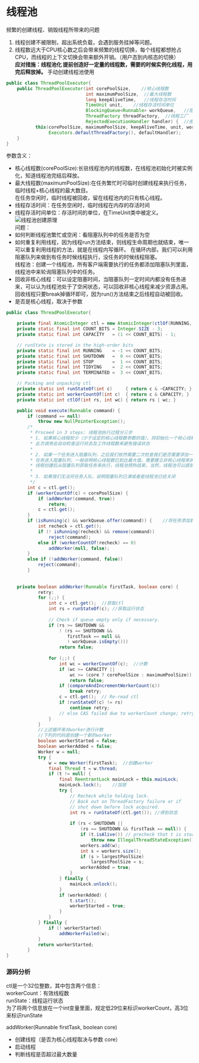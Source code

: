 # 线程池  
频繁的创建线程、销毁线程所带来的问题  
1. 线程创建不被限制，超出系统负载，会遇到服务挂掉等问题。
2. 线程数远大于CPU核心数之后会带来频繁的线程切换，每个线程都想抢占CPU，而线程的上下文切换会带来额外开销。（用户态到内核态的切换）  
 **应对措施：线程池化 提前创造好一定量的线程数，需要的时候实例化线程，用完后释放掉。**
 手动创建线程池使用 
 ```java
public class ThreadPoolExecutor{
     public ThreadPoolExecutor(int corePoolSize,    //核心线程数
                               int maximumPoolSize,  //最大线程数 
                               long keepAliveTime,   //线程存活时间
                               TimeUnit unit,    //线程存活时间单位
                               BlockingQueue<Runnable> workQueue,   //阻塞队列
                               ThreadFactory threadFactory,  //线程工厂
                               RejectedExecutionHandler handler) {  //拒绝策略
            this(corePoolSize, maximumPoolSize, keepAliveTime, unit, workQueue,
                 Executors.defaultThreadFactory(), defaultHandler);
     }
}
```
参数含义：
- 核心线程数(corePoolSize):长驻线程池内的线程数，在线程池初始化时被实例化，知道线程池完结后释放。
- 最大线程数(maximumPoolSize):在任务繁忙时可临时创建线程来执行任务，临时线程+核心线程的最大数目。  
  在任务空闲时，临时线程被回收，留在线程池内的只有核心线程。
- 线程存活时间：在任务空闲时，临时线程在内存的存活时间
- 线程存活时间单位：存活时间的单位，在TimeUnit类中被定义。  
![线程池创建原理](/img/线程池原理图.PNG)  
问题：
- 如何判断线程池繁忙或空闲：看阻塞队列中的任务是否为空  
- 如何重复利用线程，因为线程run方法结束，则线程生命周期也就结束，唯一可以重复利用线程的方法，就是在线程内写循环。
在循环内部，我们可以利用阻塞队列来做到有任务时候线程执行，没任务的时候线程阻塞。  
线程池：创建一个线程池，所有客户端需要执行的任务都添加阻塞队列里面，线程池中来轮询阻塞队列中的任务。
- 回收非核心线程：可以设定阻塞时间，当阻塞队列一定时间内都没有任务进来，可以认为线程池处于了空闲状态，可以回收非核心线程来减少资源占用。回收线程只要break掉循环即可，因为run()方法结束之后线程自动被回收。
- 是否是核心线程，取决于参数

```java
public class ThreadPoolExecutor{

    private final AtomicInteger ctl = new AtomicInteger(ctlOf(RUNNING, 0)); //ctl标识线程池状态信息，是一个包含两个概念的原子整数
    private static final int COUNT_BITS = Integer.SIZE - 3;
    private static final int CAPACITY   = (1 << COUNT_BITS) - 1;

    // runState is stored in the high-order bits
    private static final int RUNNING    = -1 << COUNT_BITS;
    private static final int SHUTDOWN   =  0 << COUNT_BITS;
    private static final int STOP       =  1 << COUNT_BITS;
    private static final int TIDYING    =  2 << COUNT_BITS;
    private static final int TERMINATED =  3 << COUNT_BITS;

    // Packing and unpacking ctl
    private static int runStateOf(int c)     { return c & ~CAPACITY; }
    private static int workerCountOf(int c)  { return c & CAPACITY; }
    private static int ctlOf(int rs, int wc) { return rs | wc; }

    public void execute(Runnable command) {
        if (command == null)
            throw new NullPointerException();
        /*
         * Proceed in 3 steps: 线程池执行过程分三步
         * 1. 如果核心线程较少（少于设定的核心线程数参数的值），则初始化一个核心线程来执行命令作为它的第一个任务。
         * 此次调用会自动检查运行状态及工作线程数来避免错误状态
         * 
         * 2. 如果一个任务进入阻塞队列，之后我们依然需要二次检查我们是否需要添加一个线程
         * 任务进入阻塞队列，一般说明核心线程数已到达最大值，需要建立非核心线程来执行任务???
         * 线程创建后从阻塞队列获取任务来执行，线程池预热结束。当然，线程池可以提前预热，即在初始化时就创建一定量的核心线程数。
         *
         * 3. 如果我们无法将任务入队，说明阻塞队列已满或者是线程池已经关闭
         */
        int c = ctl.get();
        if (workerCountOf(c) < corePoolSize) {  
            if (addWorker(command, true))
                return;
            c = ctl.get();
        }
        if (isRunning(c) && workQueue.offer(command)) {    //将任务添加到队列
            int recheck = ctl.get();
            if (! isRunning(recheck) && remove(command))
                reject(command);
            else if (workerCountOf(recheck) == 0)
                addWorker(null, false);
        }
        else if (!addWorker(command, false))
            reject(command);
        }
        
    
    private boolean addWorker(Runnable firstTask, boolean core) {
            retry:
            for (;;) {
                int c = ctl.get();  //获取ctl
                int rs = runStateOf(c); //获取运行状态
    
                // Check if queue empty only if necessary.
                if (rs >= SHUTDOWN &&   
                    ! (rs == SHUTDOWN &&
                       firstTask == null &&
                       ! workQueue.isEmpty()))
                    return false;
    
                for (;;) {
                    int wc = workerCountOf(c);  //计数
                    if (wc >= CAPACITY ||
                        wc >= (core ? corePoolSize : maximumPoolSize))
                        return false;
                    if (compareAndIncrementWorkerCount(c))
                        break retry;
                    c = ctl.get();  // Re-read ctl
                    if (runStateOf(c) != rs)
                        continue retry;
                    // else CAS failed due to workerCount change; retry inner loop
                }
            }
            //上述循环来对worker进行计数
            //下列的代码是创建一个新的worker
            boolean workerStarted = false;
            boolean workerAdded = false;
            Worker w = null;
            try {
                w = new Worker(firstTask);  //创建worker
                final Thread t = w.thread;
                if (t != null) {
                    final ReentrantLock mainLock = this.mainLock;   
                    mainLock.lock();    //加锁
                    try {
                        // Recheck while holding lock.
                        // Back out on ThreadFactory failure or if
                        // shut down before lock acquired.
                        int rs = runStateOf(ctl.get()); //得到状态
    
                        if (rs < SHUTDOWN ||
                            (rs == SHUTDOWN && firstTask == null)) {
                            if (t.isAlive()) // precheck that t is startable
                                throw new IllegalThreadStateException();
                            workers.add(w);
                            int s = workers.size();
                            if (s > largestPoolSize)
                                largestPoolSize = s;
                            workerAdded = true;
                        }
                    } finally {
                        mainLock.unlock();
                    }
                    if (workerAdded) {
                        t.start();
                        workerStarted = true;
                    }
                }
            } finally {
                if (! workerStarted)
                    addWorkerFailed(w);
            }
            return workerStarted;
        }
}
```
### 源码分析
ctl是一个32位整数，其中包含两个信息：  
workerCount：有效线程数  
runState：线程运行状态  
为了将两个信息放在一个int变量里面，规定低29位来标识workerCount，高3位来标识runState
  
addWorker(Runnable firstTask, boolean core) 
- 创建线程（是否为核心线程取决与参数 core）
- 启动线程
- 判断线程是否超过最大数量
